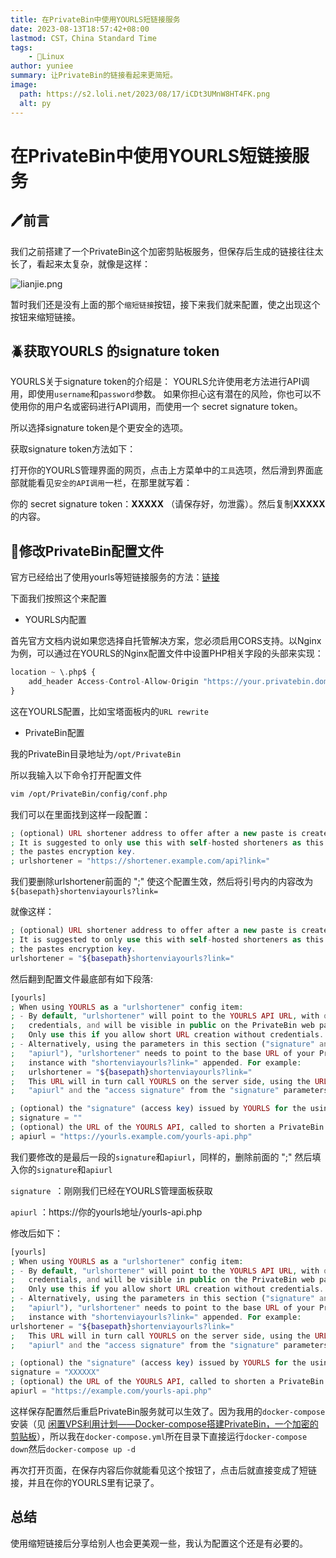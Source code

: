 ```yaml
---
title: 在PrivateBin中使用YOURLS短链接服务
date: 2023-08-13T18:57:42+08:00
lastmod: CST，China Standard Time
tags: 
    - 🐘Linux
author: yuniee
summary: 让PrivateBin的链接看起来更简短。
image: 
  path: https://s2.loli.net/2023/08/17/iCDt3UMnW8HT4FK.png
  alt: py
---
```


# 在PrivateBin中使用YOURLS短链接服务

## 🖊前言

我们之前搭建了一个PrivateBin这个加密剪贴板服务，但保存后生成的链接往往太长了，看起来太复杂，就像是这样：

![lianjie.png](https://s2.loli.net/2023/08/17/I3b5PEnjJtgfAK8.png)



暂时我们还是没有上面的那个`缩短链接`按钮，接下来我们就来配置，使之出现这个按钮来缩短链接。

## 🪲获取YOURLS 的signature token

YOURLS关于signature token的介绍是： YOURLS允许使用老方法进行API调用，即使用`username`和`password`参数。 如果你担心这有潜在的风险，你也可以不使用你的用户名或密码进行API调用，而使用一个 secret signature token。

所以选择signature token是个更安全的选项。

获取signature token方法如下：



打开你的YOURLS管理界面的网页，点击上方菜单中的`工具`选项，然后滑到界面底部就能看见`安全的API调用`一栏，在那里就写着：

你的 secret signature token：**XXXXX** （请保存好，勿泄露）。然后复制**XXXXX**的内容。

## 👾修改PrivateBin配置文件

官方已经给出了使用yourls等短链接服务的方法：[链接](https://github.com/PrivateBin/PrivateBin/wiki/Configuration#urlshortener)

下面我们按照这个来配置

-  YOURLS内配置

首先官方文档内说如果您选择自托管解决方案，您必须启用CORS支持。以Nginx为例，可以通过在YOURLS的Nginx配置文件中设置PHP相关字段的头部来实现：

```php
location ~ \.php$ {
    add_header Access-Control-Allow-Origin "https://your.privatebin.domain" always;
}
```

这在YOURLS配置，比如宝塔面板内的`URL rewrite`

- PrivateBin配置

我的PrivateBin目录地址为`/opt/PrivateBin`

所以我输入以下命令打开配置文件

```bash
vim /opt/PrivateBin/config/conf.php
```

我们可以在里面找到这样一段配置：

```php
; (optional) URL shortener address to offer after a new paste is created.
; It is suggested to only use this with self-hosted shorteners as this will leak
; the pastes encryption key.
; urlshortener = "https://shortener.example.com/api?link="
```



我们要删除urlshortener前面的 ";" 使这个配置生效，然后将引号内的内容改为`${basepath}shortenviayourls?link=`

就像这样：

```php
; (optional) URL shortener address to offer after a new paste is created.
; It is suggested to only use this with self-hosted shorteners as this will leak
; the pastes encryption key.
urlshortener = "${basepath}shortenviayourls?link="
```

然后翻到配置文件最底部有如下段落:

```php
[yourls]
; When using YOURLS as a "urlshortener" config item:
; - By default, "urlshortener" will point to the YOURLS API URL, with or without
;   credentials, and will be visible in public on the PrivateBin web page.
;   Only use this if you allow short URL creation without credentials.
; - Alternatively, using the parameters in this section ("signature" and
;   "apiurl"), "urlshortener" needs to point to the base URL of your PrivateBin
;   instance with "shortenviayourls?link=" appended. For example:
;   urlshortener = "${basepath}shortenviayourls?link="
;   This URL will in turn call YOURLS on the server side, using the URL from
;   "apiurl" and the "access signature" from the "signature" parameters below.

; (optional) the "signature" (access key) issued by YOURLS for the using account
; signature = ""
; (optional) the URL of the YOURLS API, called to shorten a PrivateBin URL
; apiurl = "https://yourls.example.com/yourls-api.php"
```

我们要修改的是最后一段的`signature`和`apiurl`，同样的，删除前面的  ";"  然后填入你的`signature`和`apiurl`

`signature `：刚刚我们已经在YOURLS管理面板获取

`apiurl`  ：https://你的yourls地址/yourls-api.php

修改后如下：

```php
[yourls]
; When using YOURLS as a "urlshortener" config item:
; - By default, "urlshortener" will point to the YOURLS API URL, with or without
;   credentials, and will be visible in public on the PrivateBin web page.
;   Only use this if you allow short URL creation without credentials.
; - Alternatively, using the parameters in this section ("signature" and
;   "apiurl"), "urlshortener" needs to point to the base URL of your PrivateBin
;   instance with "shortenviayourls?link=" appended. For example:
urlshortener = "${basepath}shortenviayourls?link="
;   This URL will in turn call YOURLS on the server side, using the URL from
;   "apiurl" and the "access signature" from the "signature" parameters below.

; (optional) the "signature" (access key) issued by YOURLS for the using account
signature = "XXXXXX"
; (optional) the URL of the YOURLS API, called to shorten a PrivateBin URL
apiurl = "https://example.com/yourls-api.php"
```

这样保存配置然后重启PrivateBin服务就可以生效了。因为我用的`docker-compose`安装（见   [闲置VPS利用计划——Docker-compose搭建PrivateBin，一个加密的剪贴板](https://www.yuniee.de/2023/08/12/%E9%97%B2%E7%BD%AEvps%E5%88%A9%E7%94%A8%E8%AE%A1%E5%88%92-docker-compose%E6%90%AD%E5%BB%BAprivatebin%EF%BC%8C%E4%B8%80%E4%B8%AA%E5%8A%A0%E5%AF%86%E7%9A%84%E5%89%AA%E8%B4%B4%E6%9D%BF/)），所以我在`docker-compose.yml`所在目录下直接运行`docker-compose down`然后`docker-compose up -d`

再次打开页面，在保存内容后你就能看见这个按钮了，点击后就直接变成了短链接，并且在你的YOURLS里有记录了。

## 总结

使用缩短链接后分享给别人也会更美观一些，我认为配置这个还是有必要的。
